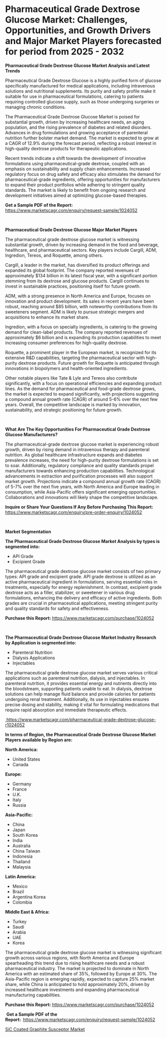 <p><h1>Pharmaceutical Grade Dextrose Glucose Market: Challenges, Opportunities, and Growth Drivers and Major Market Players forecasted for period from 2025 - 2032</h1></p><p><strong>Pharmaceutical Grade Dextrose Glucose Market Analysis and Latest Trends</strong></p>
<p><p>Pharmaceutical Grade Dextrose Glucose is a highly purified form of glucose specifically manufactured for medical applications, including intravenous solutions and nutritional supplements. Its purity and safety profile make it suitable for use in pharmaceutical formulations, catering to patients requiring controlled glucose supply, such as those undergoing surgeries or managing chronic conditions. </p><p>The Pharmaceutical Grade Dextrose Glucose Market is poised for substantial growth, driven by increasing healthcare needs, an aging population, and the rising prevalence of diabetes and related disorders. Advances in drug formulations and growing acceptance of parenteral nutrition further bolster market demand. The market is expected to grow at a CAGR of 12.9% during the forecast period, reflecting a robust interest in high-quality dextrose products for therapeutic applications. </p><p>Recent trends indicate a shift towards the development of innovative formulations using pharmaceutical-grade dextrose, coupled with an emphasis on sustainability and supply chain enhancements. Increased regulatory focus on drug safety and efficacy also stimulates the demand for pharmaceutical-grade ingredients, offering opportunities for manufacturers to expand their product portfolios while adhering to stringent quality standards. The market is likely to benefit from ongoing research and development initiatives aimed at optimizing glucose-based therapies.</p></p>
<p><strong>Get a Sample PDF of the Report:&nbsp;</strong> <a href="https://www.marketscagr.com/enquiry/request-sample/1024052?utm_campaign=3266&utm_medium=2&utm_source=Github&utm_content=ia&utm_term=07032025&utm_id=pharmaceutical-grade-dextrose-glucose">https://www.marketscagr.com/enquiry/request-sample/1024052</a></p>
<p>&nbsp;</p>
<p><strong>Pharmaceutical Grade Dextrose Glucose Major Market Players</strong></p>
<p><p>The pharmaceutical grade dextrose glucose market is witnessing substantial growth, driven by increasing demand in the food and beverage, healthcare, and pharmaceutical sectors. Key players include Cargill, ADM, Ingredion, Tereos, and Roquette, among others. </p><p>Cargill, a leader in the market, has diversified its product offerings and expanded its global footprint. The company reported revenues of approximately $134 billion in its latest fiscal year, with a significant portion stemming from its dextrose and glucose products. Cargill continues to invest in sustainable practices, positioning itself for future growth.</p><p>ADM, with a strong presence in North America and Europe, focuses on innovation and product development. Its sales in recent years have been robust, reaching around $85 billion, with noteworthy contributions from its sweeteners segment. ADM is likely to pursue strategic mergers and acquisitions to enhance its market share.</p><p>Ingredion, with a focus on specialty ingredients, is catering to the growing demand for clean-label products. The company reported revenues of approximately $6 billion and is expanding its production capabilities to meet increasing consumer preferences for high-quality dextrose.</p><p>Roquette, a prominent player in the European market, is recognized for its extensive R&D capabilities, targeting the pharmaceutical sector with high-purity dextrose products. Future growth for Roquette is anticipated through innovations in biopolymers and health-oriented ingredients.</p><p>Other notable players like Tate & Lyle and Tereos also contribute significantly, with a focus on operational efficiencies and expanding product lines. As the demand for pharmaceutical and food-grade dextrose grows, the market is expected to expand significantly, with projections suggesting a compound annual growth rate (CAGR) of around 5-6% over the next few years. Overall, the competitive landscape is marked by innovation, sustainability, and strategic positioning for future growth.</p></p>
<p>&nbsp;</p>
<p><strong>What Are The Key Opportunities For Pharmaceutical Grade Dextrose Glucose Manufacturers?</strong></p>
<p><p>The pharmaceutical-grade dextrose glucose market is experiencing robust growth, driven by rising demand in intravenous therapy and parenteral nutrition. As global healthcare infrastructure expands and diabetes prevalence increases, the need for high-purity dextrose formulations is set to soar. Additionally, regulatory compliance and quality standards propel manufacturers towards enhancing production capabilities. Technological advancements in extraction and purification processes will also support market growth. Projections indicate a compound annual growth rate (CAGR) of 5-7% over the next five years, with North America and Europe leading in consumption, while Asia-Pacific offers significant emerging opportunities. Collaborations and innovations will likely shape the competitive landscape.</p></p>
<p><strong>Inquire or Share Your Questions If Any Before Purchasing This Report:</strong> <a href="https://www.marketscagr.com/enquiry/pre-order-enquiry/1024052?utm_campaign=3266&utm_medium=2&utm_source=Github&utm_content=ia&utm_term=07032025&utm_id=pharmaceutical-grade-dextrose-glucose">https://www.marketscagr.com/enquiry/pre-order-enquiry/1024052</a></p>
<p>&nbsp;</p>
<p><strong>Market Segmentation</strong></p>
<p><strong>The Pharmaceutical Grade Dextrose Glucose Market Analysis by types is segmented into:</strong></p>
<p><ul><li>API Grade</li><li>Excipient Grade</li></ul></p>
<p><p>The pharmaceutical grade dextrose glucose market consists of two primary types: API grade and excipient grade. API grade dextrose is utilized as an active pharmaceutical ingredient in formulations, serving essential roles in treatments, especially for energy replenishment. In contrast, excipient grade dextrose acts as a filler, stabilizer, or sweetener in various drug formulations, enhancing the delivery and efficacy of active ingredients. Both grades are crucial in pharmaceutical applications, meeting stringent purity and quality standards for safety and effectiveness.</p></p>
<p><strong>Purchase this Report:&nbsp;</strong><a href="https://www.marketscagr.com/purchase/1024052?utm_campaign=3266&utm_medium=2&utm_source=Github&utm_content=ia&utm_term=07032025&utm_id=pharmaceutical-grade-dextrose-glucose">https://www.marketscagr.com/purchase/1024052</a></p>
<p>&nbsp;</p>
<p><strong>The Pharmaceutical Grade Dextrose Glucose Market Industry Research by Application is segmented into:</strong></p>
<p><ul><li>Parenteral Nutrition</li><li>Dialysis Applications</li><li>Injectables</li></ul></p>
<p><p>The pharmaceutical grade dextrose glucose market serves various critical applications such as parenteral nutrition, dialysis, and injectables. In parenteral nutrition, it provides essential energy and nutrients directly into the bloodstream, supporting patients unable to eat. In dialysis, dextrose solutions can help manage fluid balance and provide calories for patients undergoing renal treatment. Additionally, its use in injectables ensures precise dosing and stability, making it vital for formulating medications that require rapid absorption and immediate therapeutic effects.</p></p>
<p><a href="https://www.marketscagr.com/pharmaceutical-grade-dextrose-glucose-r1024052?utm_campaign=3266&utm_medium=2&utm_source=Github&utm_content=ia&utm_term=07032025&utm_id=pharmaceutical-grade-dextrose-glucose">&nbsp;https://www.marketscagr.com/pharmaceutical-grade-dextrose-glucose-r1024052</a></p>
<p><strong>In terms of Region, the Pharmaceutical Grade Dextrose Glucose Market Players available by Region are:</strong></p>
<p>
    <p> <strong> North America: </strong>
        <ul>
            <li>United States</li>
            <li>Canada</li>
        </ul>
        </p> 
    <p> <strong> Europe: </strong>
        <ul>
            <li>Germany</li>
            <li>France</li>
            <li>U.K.</li>
            <li>Italy</li>
            <li>Russia</li>
        </ul>
        </p> 
    <p> <strong> Asia-Pacific: </strong>
        <ul>
            <li>China</li>
            <li>Japan</li>
            <li>South Korea</li>
            <li>India</li>
            <li>Australia</li>
            <li>China Taiwan</li>
            <li>Indonesia</li>
            <li>Thailand</li>
            <li>Malaysia</li>
        </ul>
        </p> 
    <p> <strong> Latin America: </strong>
        <ul>
            <li>Mexico</li>
            <li>Brazil</li>
            <li>Argentina Korea</li>
            <li>Colombia</li>
        </ul>
        </p> 
    <p> <strong> Middle East & Africa: </strong>
        <ul>
            <li>Turkey</li>
            <li>Saudi</li>
            <li>Arabia</li>
            <li>UAE</li>
            <li>Korea</li>
        </ul>
    </p>
    </p>
<p><p>The pharmaceutical grade dextrose glucose market is witnessing significant growth across various regions, with North America and Europe spearheading this trend due to rising healthcare needs and a robust pharmaceutical industry. The market is projected to dominate in North America with an estimated share of 35%, followed by Europe at 30%. The Asia-Pacific region is emerging rapidly, expected to capture 25% market share, while China is anticipated to hold approximately 20%, driven by increased healthcare investments and expanding pharmaceutical manufacturing capabilities.</p></p>
<p><strong>Purchase this Report: </strong><a href="https://www.marketscagr.com/purchase/1024052?utm_campaign=3266&utm_medium=2&utm_source=Github&utm_content=ia&utm_term=07032025&utm_id=pharmaceutical-grade-dextrose-glucose">https://www.marketscagr.com/purchase/1024052</a></p>
<p>&nbsp;<strong>Get a Sample PDF of the Report:&nbsp;&nbsp;</strong><a href="https://www.marketscagr.com/enquiry/request-sample/1024052?utm_campaign=3266&utm_medium=2&utm_source=Github&utm_content=ia&utm_term=07032025&utm_id=pharmaceutical-grade-dextrose-glucose">https://www.marketscagr.com/enquiry/request-sample/1024052</a></p>
<p><strong></strong></p>
<p><p><a href="https://github.com/samesdufloiw/Market-Research-Report-List-1/blob/main/sic-coated-graphite-susceptor-market.md?utm_campaign=3266&utm_medium=2&utm_source=Github&utm_content=ia&utm_term=07032025&utm_id=pharmaceutical-grade-dextrose-glucose">SiC Coated Graphite Susceptor Market</a></p></p>